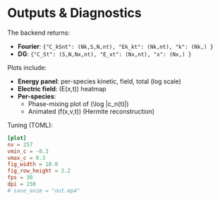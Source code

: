 
# Outputs & Diagnostics

The backend returns:
- **Fourier**: `{"C_kSnt": (Nk,S,N,nt), "Ek_kt": (Nk,nt), "k": (Nk,) }`
- **DG**: `{"C_St": (S,N,Nx,nt), "E_xt": (Nx,nt), "x": (Nx,) }`

Plots include:
- **Energy panel**: per-species kinetic, field, total (log scale)
- **Electric field**: \(E(x,t)\) heatmap
- **Per-species**:
  - Phase-mixing plot of \(\log |c_n(t)|\)
  - Animated \(f(x,v,t)\) (Hermite reconstruction)

Tuning (TOML):
```toml
[plot]
nv = 257
vmin_c = -0.3
vmax_c = 0.3
fig_width = 10.0
fig_row_height = 2.2
fps = 30
dpi = 150
# save_anim = "out.mp4"
````
